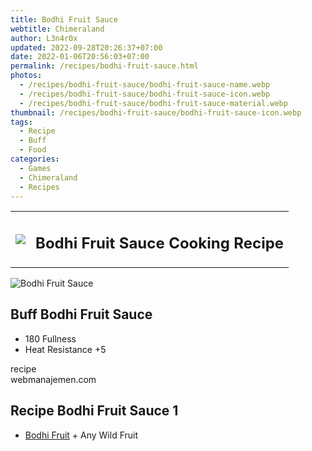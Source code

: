 ```yaml
---
title: Bodhi Fruit Sauce
webtitle: Chimeraland
author: L3n4r0x
updated: 2022-09-28T20:26:37+07:00
date: 2022-01-06T20:56:03+07:00
permalink: /recipes/bodhi-fruit-sauce.html
photos:
  - /recipes/bodhi-fruit-sauce/bodhi-fruit-sauce-name.webp
  - /recipes/bodhi-fruit-sauce/bodhi-fruit-sauce-icon.webp
  - /recipes/bodhi-fruit-sauce/bodhi-fruit-sauce-material.webp
thumbnail: /recipes/bodhi-fruit-sauce/bodhi-fruit-sauce-icon.webp
tags:
  - Recipe
  - Buff
  - Food
categories:
  - Games
  - Chimeraland
  - Recipes
---
```


<section id="bootstrap-wrapper"><link rel="stylesheet" href="https://cdn.statically.io/gh/dimaslanjaka/Web-Manajemen/40ac3225/css/bootstrap-4.5-wrapper.css"/><div class="row mb-2"><div class="col-md-12 mb-2"><table class="table" id="post-info"><tbody><tr><td><img class="d-inline-block me-2" src="/chimeraland/recipes/bodhi-fruit-sauce/bodhi-fruit-sauce-icon.webp" width="auto" height="auto"/></td><td><h1 class="fs-5">Bodhi Fruit Sauce Cooking Recipe</h1></td></tr></tbody></table></div></div><div class="card mb-2"><div class="row g-0"><div class="col-sm-4 position-relative mb-2"><img src="/chimeraland/recipes/bodhi-fruit-sauce/bodhi-fruit-sauce-material.webp" class="card-img fit-cover w-100 h-100" alt="Bodhi Fruit Sauce" data-fancybox="true"/></div><div class="col-sm-8 mb-2"><div class="card-body"><h2 class="card-title fs-5">Buff Bodhi Fruit Sauce</h2><div class="card-text"><ul><li>180 Fullness</li><li>Heat Resistance +5</li></ul></div><span class="badge rounded-pill bg-dark">recipe</span></div><div class="card-footer text-end text-muted">webmanajemen.com</div></div></div></div><div class="row mb-2"><div class="col-12 col-lg-6 recipe-item mb-2"><div class="card"><div class="card-body"><h2 class="card-title fs-5">Recipe Bodhi Fruit Sauce 1</h2><div class="card-text"><ul><li><a class="text-decoration-none" href="/chimeraland/materials/bodhi-fruit.html">Bodhi Fruit</a><span> + </span>Any Wild Fruit</li></ul></div></div></div></div></div></section>